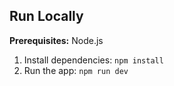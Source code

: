## Run Locally

**Prerequisites:**  Node.js

1. Install dependencies:
   `npm install`
3. Run the app:
   `npm run dev`
